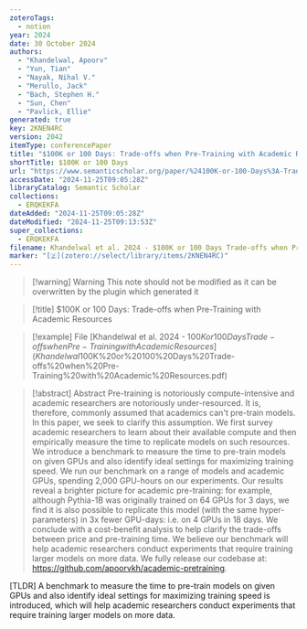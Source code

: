 ```yaml
---
zoteroTags:
  - notion
year: 2024
date: 30 October 2024
authors:
  - "Khandelwal, Apoorv"
  - "Yun, Tian"
  - "Nayak, Nihal V."
  - "Merullo, Jack"
  - "Bach, Stephen H."
  - "Sun, Chen"
  - "Pavlick, Ellie"
generated: true
key: 2KNEN4RC
version: 2042
itemType: conferencePaper
title: "$100K or 100 Days: Trade-offs when Pre-Training with Academic Resources"
shortTitle: $100K or 100 Days
url: "https://www.semanticscholar.org/paper/%24100K-or-100-Days%3A-Trade-offs-when-Pre-Training-Khandelwal-Yun/f61e081dc57d4fbf75977f7293627d5a402c0301"
accessDate: "2024-11-25T09:05:28Z"
libraryCatalog: Semantic Scholar
collections:
  - ERQKEKFA
dateAdded: "2024-11-25T09:05:28Z"
dateModified: "2024-11-25T09:13:53Z"
super_collections:
  - ERQKEKFA
filename: Khandelwal et al. 2024 - $100K or 100 Days Trade-offs when Pre-Training with Academic Resources
marker: "[🇿](zotero://select/library/items/2KNEN4RC)"
---
```


>[!warning] Warning
> This note should not be modified as it can be overwritten by the plugin which generated it

> [!title] $100K or 100 Days: Trade-offs when Pre-Training with Academic Resources

> [!example] File
> [Khandelwal et al. 2024 - $100K or 100 Days Trade-offs when Pre-Training with Academic Resources](Khandelwal%20et%20al.%202024%20-%20$100K%20or%20100%20Days%20Trade-offs%20when%20Pre-Training%20with%20Academic%20Resources.pdf)

> [!abstract] Abstract
> Pre-training is notoriously compute-intensive and academic researchers are notoriously under-resourced. It is, therefore, commonly assumed that academics can't pre-train models. In this paper, we seek to clarify this assumption. We first survey academic researchers to learn about their available compute and then empirically measure the time to replicate models on such resources. We introduce a benchmark to measure the time to pre-train models on given GPUs and also identify ideal settings for maximizing training speed. We run our benchmark on a range of models and academic GPUs, spending 2,000 GPU-hours on our experiments. Our results reveal a brighter picture for academic pre-training: for example, although Pythia-1B was originally trained on 64 GPUs for 3 days, we find it is also possible to replicate this model (with the same hyper-parameters) in 3x fewer GPU-days: i.e. on 4 GPUs in 18 days. We conclude with a cost-benefit analysis to help clarify the trade-offs between price and pre-training time. We believe our benchmark will help academic researchers conduct experiments that require training larger models on more data. We fully release our codebase at: https://github.com/apoorvkh/academic-pretraining.

[TLDR] A benchmark to measure the time to pre-train models on given GPUs and also identify ideal settings for maximizing training speed is introduced, which will help academic researchers conduct experiments that require training larger models on more data.

